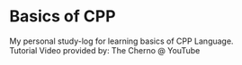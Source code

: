 # Basics of CPP
My personal study-log for learning basics of CPP Language.<br>
Tutorial Video provided by: The Cherno @ YouTube